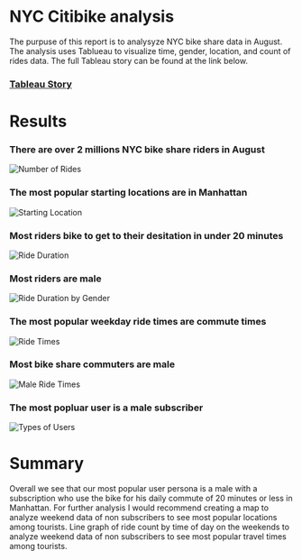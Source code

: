# NYC Citibike analysis

The purpuse of this report is to analysyze NYC bike share data in August. The analysis uses Tablueau to visualize time, gender, location, and count of rides data. The full Tableau story can be found at the link below.
### [Tableau Story](https://public.tableau.com/profile/alex.mitchell8653#!/vizhome/NYCCitibikeanalysis_16174696763230/NYCCitibikeanalysis?publish=yes)

 
# Results 

### There are over 2 millions NYC bike share riders in August
![Number of Rides](/Resources/Number_of_rides.png)

### The most popular starting locations are in Manhattan
![Starting Location](/Resources/locations.png)

### Most riders bike to get to their desitation in under 20 minutes
![Ride Duration](/Resources/duration.png)

### Most riders are male
![Ride Duration by Gender](/Resources/gender_duration.png)

### The most popular weekday ride times are commute times
![Ride Times](/Resources/popular_ride_times.png)

### Most bike share commuters are male 
![Male Ride Times](/Resources/male_ride_times.png)

### The most popluar user is a male subscriber
![Types of Users](/Resources/user_type.png)

# Summary 
Overall we see that our most popular user persona is a male with a subscription who use the bike for his daily commute of 20 minutes or less in Manhattan. For further analysis I would recommend creating a map to analyze weekend data of non subscribers to see most popular locations among tourists. Line graph of ride count by time of day on the weekends to analyze weekend data of non subscribers to see most popular travel times among tourists.

